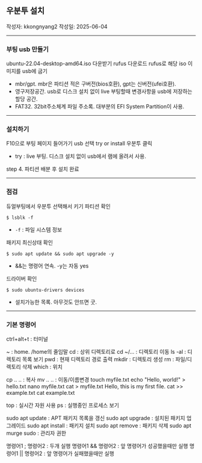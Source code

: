 ## 우분투 설치

작성자: kkongnyang2 작성일: 2025-06-04

---
### 부팅 usb 만들기

ubuntu-22.04-desktop-amd64.iso 다운받기
rufus 다운로드
rufus로 해당 iso 이미지를 usb에 굽기
* mbr/gpt. mbr은 파티션 적은 구버전(bios호환), gpt는 신버전(ufei호환).
* 영구저장공간. usb로 디스크 설치 없이 live 부팅할때 변경사항을 usb에 저장하는 할당 공간.
* FAT32. 32bit주소체계 파일 주소록. 대부분의 EFI System Partition이 사용.

---
### 설치하기

F10으로 부팅 페이지 들어가기
usb 선택
try or install 우분투 클릭
* try : live 부팅. 디스크 설치 없이 usb에서 램에 올려서 사용.

step 4. 파티션 배분 후 설치 완료

----
### 점검

듀얼부팅에서 우분투 선택해서 키기
파티션 확인
```
$ lsblk -f
```
* `-f` : 파일 시스템 정보

패키지 최신상태 확인
```
$ sudo apt update && sudo apt upgrade -y
```
* &&는 명령어 연속. -y는 자동 yes

드라이버 확인
```
$ sudo ubuntu-drivers devices
```
* 설치가능한 목록. 아무것도 안뜨면 굿.

---
### 기본 명령어

ctrl+alt+t : 터미널

~ : home. /home의 줄임말
cd : 상위 디렉토리로
cd ~/... : 디렉토리 이동
ls -al : 디렉토리 목록 보기
pwd : 현재 디렉토리 경로 출력
mkdir : 디렉토리 생성
rm : 파일/디렉토리 삭제
which : 위치

cp .. .. : 복사
mv .. .. : 이동/이름변경
touch myfile.txt
echo "Hello, world!" > hello.txt
nano myfile.txt
cat > myfile.txt
Hello, this is my first file.
cat >> example.txt
cat example.txt

top : 실시간 자원 사용
ps : 실행중인 프로세스 보기

sudo apt update : APT 패키지 목록을 갱신
sudo apt upgrade : 설치된 패키지 업그레이드
sudo apt install : 패키지 설치
sudo apt remove : 패키지 삭제
sudo apt murge
sudo : 관리자 권한

명령어1 ; 명령어2 : 두개 실행
명령어1 && 명령어2 : 앞 명령어가 성공했을때만 실행
명령어1 || 명령어2 : 앞 명령어가 실패했을때만 실행